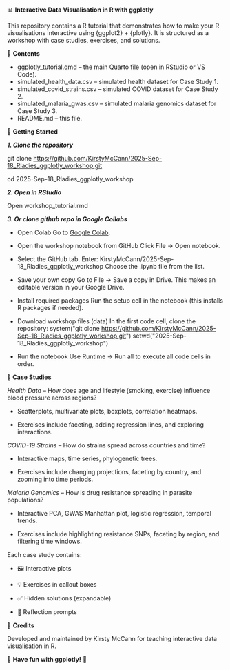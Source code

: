 📊 **Interactive Data Visualisation in R with ggplotly**

This repository contains a R tutorial that demonstrates how to make your R visualisations interactive using {ggplot2} + {plotly}.
It is structured as a workshop with case studies, exercises, and solutions.

📂 **Contents**

- ggplotly_tutorial.qmd – the main Quarto file (open in RStudio or VS Code).
- simulated_health_data.csv – simulated health dataset for Case Study 1.
- simulated_covid_strains.csv – simulated COVID dataset for Case Study 2.
- simulated_malaria_gwas.csv – simulated malaria genomics dataset for Case Study 3.
- README.md – this file.

🚀 **Getting Started**

_**1. Clone the repository**_

  git clone https://github.com/KirstyMcCann/2025-Sep-18_Rladies_ggplotly_workshop.git

  cd 2025-Sep-18_Rladies_ggplotly_workshop

_**2. Open in RStudio**_

  Open workshop_tutorial.rmd

_**3. Or clone github repo in Google Collabs**_

- Open Colab
  Go to [Google Colab](https://colab.google/).

- Open the workshop notebook from GitHub
  Click File → Open notebook.

- Select the GitHub tab.
  Enter:
    KirstyMcCann/2025-Sep-18_Rladies_ggplotly_workshop
    Choose the .ipynb file from the list.

- Save your own copy
  Go to File → Save a copy in Drive.
  This makes an editable version in your Google Drive.

- Install required packages Run the setup cell in the notebook (this installs R packages if needed).

- Download workshop files (data)
  In the first code cell, clone the repository:
    system("git clone https://github.com/KirstyMcCann/2025-Sep-18_Rladies_ggplotly_workshop.git")
    setwd("2025-Sep-18_Rladies_ggplotly_workshop")

- Run the notebook
  Use Runtime → Run all to execute all code cells in order.

**📖 Case Studies**

_Health Data_ – How does age and lifestyle (smoking, exercise) influence blood pressure across regions?

- Scatterplots, multivariate plots, boxplots, correlation heatmaps.

- Exercises include faceting, adding regression lines, and exploring interactions.

_COVID-19 Strains_ – How do strains spread across countries and time?

- Interactive maps, time series, phylogenetic trees.

- Exercises include changing projections, faceting by country, and zooming into time periods.

_Malaria Genomics_ – How is drug resistance spreading in parasite populations?

- Interactive PCA, GWAS Manhattan plot, logistic regression, temporal trends.

- Exercises include highlighting resistance SNPs, faceting by region, and filtering time windows.

Each case study contains:

- 🖼️ Interactive plots

- 💡 Exercises in callout boxes

- ✅ Hidden solutions (expandable)

- 📝 Reflection prompts


🙌 **Credits**

Developed and maintained by Kirsty McCann for teaching interactive data visualisation in R.

🎉 **Have fun with ggplotly!** 🎉
